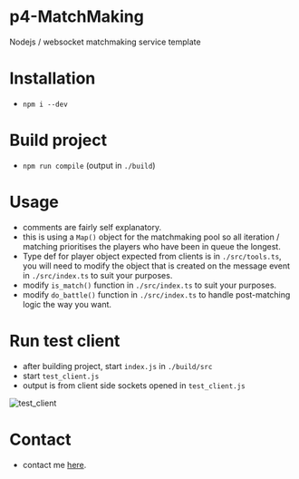 # p4-MatchMaking
Nodejs / websocket matchmaking service template

# Installation
- `npm i --dev`

# Build project
- `npm run compile` (output in `./build`)

# Usage
- comments are fairly self explanatory.
- this is using a `Map()` object for the matchmaking pool so all iteration / matching prioritises the players who have been in queue the longest.
- Type def for player object expected from clients is in `./src/tools.ts`, you will need to modify the object that is created on the message event in `./src/index.ts` to suit your purposes.
- modify `is_match()` function in `./src/index.ts` to suit your purposes.
- modify `do_battle()` function in `./src/index.ts` to handle post-matching logic the way you want.

# Run test client
- after building project, start `index.js` in `./build/src`
- start `test_client.js`
- output is from client side sockets opened in `test_client.js`

![test_client](https://media.giphy.com/media/bxfq9gP0HBjQVts0PZ/giphy.gif)

# Contact
- contact me [here](https://discord.gg/frA9tys).
